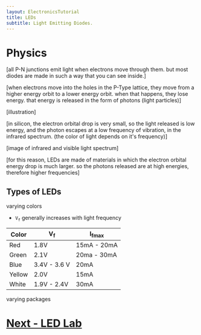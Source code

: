 ```yaml
---
layout: ElectronicsTutorial
title: LEDs
subtitle: Light Emitting Diodes.
---
```


# Physics

[all P-N junctions emit light when electrons move through them. but most diodes are made in such a way that you can see inside.]

[when electrons move into the holes in the P-Type lattice, they move from a higher energy orbit to a lower energy orbit. when that happens, they lose energy. that energy is released in the form of photons (light particles)]

[illustration]

[in silicon, the electron orbital drop is very small, so the light released is low energy, and the photon escapes at a low frequency of vibration, in the infrared spectrum. (the color of light depends on it's frequency)]

[image of infrared and visible light spectrum]

[for this reason, LEDs are made of materials in which the electron orbital energy drop is much larger. so the photons released are at high energies, therefore higher frequencies]

## Types of LEDs

varying colors
 - `V`<sub>`f`</sub> generally increases with light frequency

| Color  | V<sub>f</sub> | I<sub>fmax</sub> |
|--------|---------------|------------------|
| Red    | 1.8V          | 15mA - 20mA      |
| Green  | 2.1V          | 20ma - 30mA      |
| Blue   | 3.4V - 3.6 V  | 20mA             |
| Yellow | 2.0V          | 15mA             |
| White  | 1.9V - 2.4V   | 30mA             |

varying packages



# [Next - LED Lab](../LED_Lab)